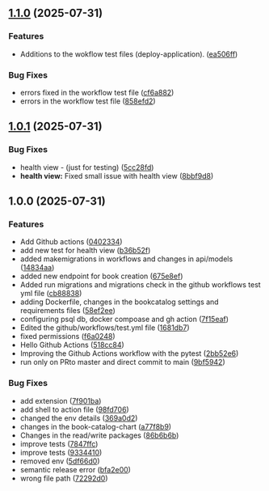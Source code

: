 ## [1.1.0](https://github.com/research-selvi-datascience/diploma_devops_2025/compare/v1.0.1...v1.1.0) (2025-07-31)

### Features

* Additions to the wokflow test files (deploy-application). ([ea506ff](https://github.com/research-selvi-datascience/diploma_devops_2025/commit/ea506ff63e1f2249db449ec4ce9a42f24c2d2570))

### Bug Fixes

* errors fixed in the workflow test file ([cf6a882](https://github.com/research-selvi-datascience/diploma_devops_2025/commit/cf6a8829383734b6beb99902e125605720ffaeb8))
* errors in the workflow test file ([858efd2](https://github.com/research-selvi-datascience/diploma_devops_2025/commit/858efd2a6b2873b10f11a2117267b1032eab4b99))

## [1.0.1](https://github.com/research-selvi-datascience/diploma_devops_2025/compare/v1.0.0...v1.0.1) (2025-07-31)

### Bug Fixes

* health view - (just for testing) ([5cc28fd](https://github.com/research-selvi-datascience/diploma_devops_2025/commit/5cc28fdf5198b4e41ca7190785848fe053a2e419))
* **health view:** Fixed small issue with health view ([8bbf9d8](https://github.com/research-selvi-datascience/diploma_devops_2025/commit/8bbf9d82035185004a31609ba5c0433aa7b072de))

## 1.0.0 (2025-07-31)

### Features

* Add Github actions ([0402334](https://github.com/research-selvi-datascience/diploma_devops_2025/commit/0402334da90c7ebf0fca1fd1731df301b1354481))
* add new test for health view ([b36b52f](https://github.com/research-selvi-datascience/diploma_devops_2025/commit/b36b52feefadf0209ee280a2c4bf43e210c7c71b))
* added makemigrations in workflows and changes in api/models ([14834aa](https://github.com/research-selvi-datascience/diploma_devops_2025/commit/14834aada0ad01b93668a5626e5654f5026cbecb))
* added new endpoint for book creation ([675e8ef](https://github.com/research-selvi-datascience/diploma_devops_2025/commit/675e8efccde7ea42f7ad6c3184a665b30645e399))
* Added run migrations and migrations check in the github workflows test yml file ([cb88838](https://github.com/research-selvi-datascience/diploma_devops_2025/commit/cb8883895703a7eeb9f6436ae52b5fbcb8284168))
* adding Dockerfile, changes in the bookcatalog settings and requirements files ([58ef2ee](https://github.com/research-selvi-datascience/diploma_devops_2025/commit/58ef2ee0a867103ec113630a61f2e459393f5b46))
* configuring psql db, docker compoase and gh action ([7f15eaf](https://github.com/research-selvi-datascience/diploma_devops_2025/commit/7f15eaf1df3aebcde6f00ab4463a0f704fbfcdf4))
* Edited the github/workflows/test.yml file ([1681db7](https://github.com/research-selvi-datascience/diploma_devops_2025/commit/1681db765014327d58a226be3fb7ecb2e9b8f5c2))
* fixed permissions ([f6a0248](https://github.com/research-selvi-datascience/diploma_devops_2025/commit/f6a0248afb0c8336f59cc557c4942872f6318949))
* Hello Github Actions ([518cc84](https://github.com/research-selvi-datascience/diploma_devops_2025/commit/518cc84fbbd297e25f38be20d935b9a4dc4ffde9))
* Improving the Github Actions workflow with the pytest ([2bb52e6](https://github.com/research-selvi-datascience/diploma_devops_2025/commit/2bb52e691bb88bf6ddb3fcf2edd292946dd921d2))
* run only on PRto master and direct commit to main ([9bf5942](https://github.com/research-selvi-datascience/diploma_devops_2025/commit/9bf5942312bffee963263d36b409ae1e86217a7f))

### Bug Fixes

* add extension ([7f901ba](https://github.com/research-selvi-datascience/diploma_devops_2025/commit/7f901baf4d919dd78428a20e9bdd619f16edef5d))
* add shell to action file ([98fd706](https://github.com/research-selvi-datascience/diploma_devops_2025/commit/98fd706dd0ebb167c7d11f680f021216fa79afb1))
* changed the env details ([369a0d2](https://github.com/research-selvi-datascience/diploma_devops_2025/commit/369a0d29028a2dab5437ac7f1166c86404ae976a))
* changes in the book-catalog-chart ([a77f8b9](https://github.com/research-selvi-datascience/diploma_devops_2025/commit/a77f8b96ce324124bfad7efabb3c5f9cde58ea2c))
* Changes in the read/write packages ([86b6b6b](https://github.com/research-selvi-datascience/diploma_devops_2025/commit/86b6b6bf29f661e29af0debaa404d1e1f301eb2c))
* improve tests ([7847ffc](https://github.com/research-selvi-datascience/diploma_devops_2025/commit/7847ffc2252e440eca9288a35e209bf75fbe6364))
* improve tests ([9334410](https://github.com/research-selvi-datascience/diploma_devops_2025/commit/933441009c26790ca99819342ec7a665e44ea132))
* removed env ([5df66d0](https://github.com/research-selvi-datascience/diploma_devops_2025/commit/5df66d00773748dd9722c9857f372db2d2114744))
* semantic release error ([bfa2e00](https://github.com/research-selvi-datascience/diploma_devops_2025/commit/bfa2e00713507ca896d0ef0edd97ded146033fa8))
* wrong file path ([72292d0](https://github.com/research-selvi-datascience/diploma_devops_2025/commit/72292d0529fd00866e656a5f4b8be5e4ba3c26f0))
